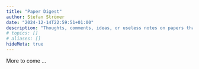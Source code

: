 ```yaml
---
title: "Paper Digest"
author: Stefan Strömer
date: "2024-12-14T22:59:51+01:00"
description: "Thoughts, comments, ideas, or useless notes on papers that I may have partially read."
# topics: []
# aliases: []
hideMeta: true
---
```


More to come ...
